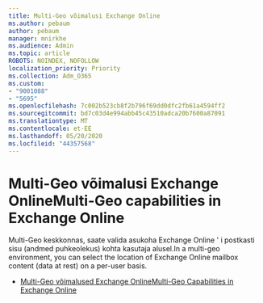 ```yaml
---
title: Multi-Geo võimalusi Exchange Online
ms.author: pebaum
author: pebaum
manager: mnirkhe
ms.audience: Admin
ms.topic: article
ROBOTS: NOINDEX, NOFOLLOW
localization_priority: Priority
ms.collection: Adm_O365
ms.custom:
- "9001088"
- "5695"
ms.openlocfilehash: 7c002b523cb8f2b796f69dd0dfc2fb61a4594ff2
ms.sourcegitcommit: bd7c03d4e994abb45c43510adca20b7600a87091
ms.translationtype: MT
ms.contentlocale: et-EE
ms.lasthandoff: 05/20/2020
ms.locfileid: "44357568"
---
```

# <a name="multi-geo-capabilities-in-exchange-online"></a><span data-ttu-id="74184-102">Multi-Geo võimalusi Exchange Online</span><span class="sxs-lookup"><span data-stu-id="74184-102">Multi-Geo capabilities in Exchange Online</span></span>

<span data-ttu-id="74184-103">Multi-Geo keskkonnas, saate valida asukoha Exchange Online ' i postkasti sisu (andmed puhkeolekus) kohta kasutaja alusel.</span><span class="sxs-lookup"><span data-stu-id="74184-103">In a multi-geo environment, you can select the location of Exchange Online mailbox content (data at rest) on a per-user basis.</span></span>
- [<span data-ttu-id="74184-104">Multi-Geo võimalused Exchange Online</span><span class="sxs-lookup"><span data-stu-id="74184-104">Multi-Geo Capabilities in Exchange Online</span></span>](https://docs.microsoft.com/office365/enterprise/multi-geo-capabilities-in-exchange-online)
